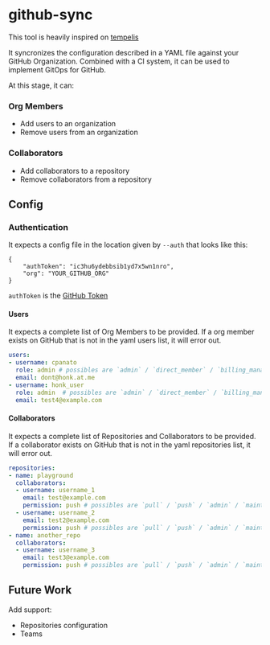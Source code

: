 # github-sync

This tool is heavily inspired on [tempelis](https://github.com/kubernetes-sigs/slack-infra/tree/master/tempelis)

It syncronizes the configuration described in a YAML file against your GitHub Organization.
Combined with a CI system, it can be used to implement GitOps for GitHub.

At this stage, it can:

### Org Members
  - Add users to an organization
  - Remove users from an organization

### Collaborators
  - Add collaborators to a repository
  - Remove collaborators from a repository


## Config

### Authentication

It expects a config file in the location given by `--auth` that looks like this:

```
{
    "authToken": "ic3hu6ydebbsib1yd7x5wn1nro",
    "org": "YOUR_GITHUB_ORG"
}
```

`authToken` is the [GitHub Token](https://docs.github.com/en/github/authenticating-to-github/keeping-your-account-and-data-secure/creating-a-personal-access-token)


#### Users

It expects a complete list of Org Members to be provided. If a org member exists on
GitHub that is not in the yaml users list, it will error out.


```yaml
users:
- username: cpanato
  role: admin # possibles are `admin` / `direct_member` / `billing_manager`
  email: dont@honk.at.me
- username: honk_user
  role: admin  # possibles are `admin` / `direct_member` / `billing_manager`
  email: test4@example.com
```

#### Collaborators

It expects a complete list of Repositories and Collaborators to be provided. If a collaborator exists on
GitHub that is not in the yaml repositories list, it will error out.

```yaml
repositories:
- name: playground
  collaborators:
  - username: username_1
    email: test@example.com
    permission: push # possibles are `pull` / `push` / `admin` / `maintain` / `triage`
  - username: username_2
    email: test2@example.com
    permission: push # possibles are `pull` / `push` / `admin` / `maintain` / `triage`
- name: another_repo
  collaborators:
  - username: username_3
    email: test3@example.com
    permission: push # possibles are `pull` / `push` / `admin` / `maintain` / `triage`

```


## Future Work

Add support:

- Repositories configuration
- Teams
